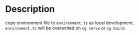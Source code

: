 # Description

copy environment file to `environment.ts` as local development.
`environment.ts` will be overwrited on `ng serve` or `ng build`.
